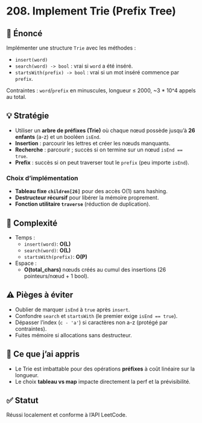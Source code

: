 # 208. Implement Trie (Prefix Tree)

## 📝 Énoncé

Implémenter une structure `Trie` avec les méthodes :

- `insert(word)`
- `search(word) -> bool` : vrai si `word` a été inséré.
- `startsWith(prefix) -> bool` : vrai si un mot inséré commence par `prefix`.

Contraintes : `word`/`prefix` en minuscules, longueur ≤ 2000, ~3 * 10^4 appels au total.

## 💡 Stratégie

- Utiliser un **arbre de préfixes (Trie)** où chaque nœud possède jusqu’à **26 enfants** (a-z) et un booléen `isEnd`.
- **Insertion** : parcourir les lettres et créer les nœuds manquants.
- **Recherche** : parcourir ; succès si on termine sur un nœud `isEnd == true`.
- **Prefix** : succès si on peut traverser tout le `prefix` (peu importe `isEnd`).

### Choix d’implémentation

- **Tableau fixe `children[26]`** pour des accès O(1) sans hashing.
- **Destructeur récursif** pour libérer la mémoire proprement.
- **Fonction utilitaire `traverse`** (réduction de duplication).

## 🧠 Complexité

- Temps :
  - `insert(word)`: **O(L)**
  - `search(word)`: **O(L)**
  - `startsWith(prefix)`: **O(P)**
- Espace :
  - **O(total_chars)** nœuds créés au cumul des insertions (26 pointeurs/nœud + 1 bool).

## ⚠️ Pièges à éviter

- Oublier de marquer `isEnd` à `true` après `insert`.
- Confondre `search` et `startsWith` (le premier exige `isEnd == true`).
- Dépasser l’index (`c - 'a'`) si caractères non a-z (protégé par contraintes).
- Fuites mémoire si allocations sans destructeur.

## 💬 Ce que j’ai appris

- Le Trie est imbattable pour des opérations **préfixes** à coût linéaire sur la longueur.
- Le choix **tableau vs map** impacte directement la perf et la prévisibilité.

## ✅ Statut

Réussi localement et conforme à l’API LeetCode.
